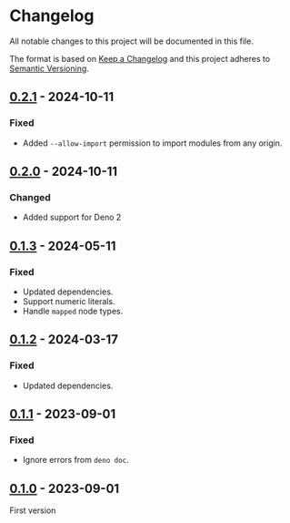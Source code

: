 # Changelog
All notable changes to this project will be documented in this file.

The format is based on [Keep a Changelog](http://keepachangelog.com/) and this
project adheres to [Semantic Versioning](http://semver.org/).

## [0.2.1] - 2024-10-11
### Fixed
- Added `--allow-import` permission to import modules from any origin.

## [0.2.0] - 2024-10-11
### Changed
- Added support for Deno 2

## [0.1.3] - 2024-05-11
### Fixed
- Updated dependencies.
- Support numeric literals.
- Handle `mapped` node types.

## [0.1.2] - 2024-03-17
### Fixed
- Updated dependencies.

## [0.1.1] - 2023-09-01
### Fixed
- Ignore errors from `deno doc`.

## [0.1.0] - 2023-09-01
First version

[0.2.1]: https://github.com/oscarotero/typescheme/compare/v0.2.0...v0.2.1
[0.2.0]: https://github.com/oscarotero/typescheme/compare/v0.1.3...v0.2.0
[0.1.3]: https://github.com/oscarotero/typescheme/compare/v0.1.2...v0.1.3
[0.1.2]: https://github.com/oscarotero/typescheme/compare/v0.1.1...v0.1.2
[0.1.1]: https://github.com/oscarotero/typescheme/compare/v0.1.0...v0.1.1
[0.1.0]: https://github.com/oscarotero/typescheme/releases/tag/v0.1.0
